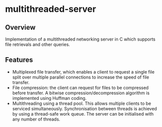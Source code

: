# multithreaded-server

## Overview
Implementation of a multithreaded networking server in C which supports file retrievals and other queries.

## Features
- Multiplexed file transfer, which enables a client to request a single file split over multiple parallel connections to increase the speed of file transfer.
- File compression: the client can request for files to be compressed before transfer. A bitwise compression/decompression algorithm is implemented using Huffman coding.
- Multithreading using a thread pool. This allows multiple clients to be serviced simultaneously. Synchronisation between threads is achieved by using a thread-safe work queue. The server can be initialised with any number of threads.
